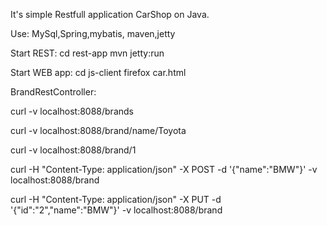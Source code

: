  It's simple Restfull application CarShop on Java.

Use: MySql,Spring,mybatis, maven,jetty

Start REST: cd rest-app mvn jetty:run

Start WEB app: cd js-client firefox  car.html

BrandRestController:

curl -v localhost:8088/brands

curl -v localhost:8088/brand/name/Toyota

curl -v localhost:8088/brand/1

curl -H "Content-Type: application/json" -X POST -d '{"name":"BMW"}' -v localhost:8088/brand

curl -H "Content-Type: application/json" -X PUT -d '{"id":"2","name":"BMW"}' -v localhost:8088/brand
